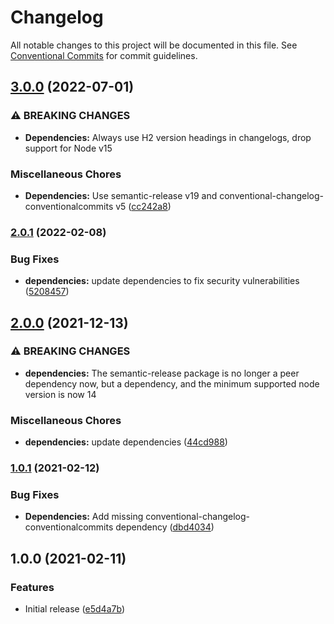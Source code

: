 # Changelog

All notable changes to this project will be documented in this file. See
[Conventional Commits](https://conventionalcommits.org) for commit guidelines.

## [3.0.0](https://github.com/bjoluc/semantic-release-config-npm/compare/v2.0.1...v3.0.0) (2022-07-01)


### ⚠ BREAKING CHANGES

* **Dependencies:** Always use H2 version headings in changelogs, drop support for Node v15

### Miscellaneous Chores

* **Dependencies:** Use semantic-release v19 and conventional-changelog-conventionalcommits v5 ([cc242a8](https://github.com/bjoluc/semantic-release-config-npm/commit/cc242a80efb19ed9d8b935d7fa18a4c6ee8658a3))

### [2.0.1](https://github.com/bjoluc/semantic-release-config-npm/compare/v2.0.0...v2.0.1) (2022-02-08)


### Bug Fixes

* **dependencies:** update dependencies to fix security vulnerabilities ([5208457](https://github.com/bjoluc/semantic-release-config-npm/commit/520845709bda46126f1c00f614756b4609421b3f))

## [2.0.0](https://github.com/bjoluc/semantic-release-config-npm/compare/v1.0.1...v2.0.0) (2021-12-13)


### ⚠ BREAKING CHANGES

* **dependencies:** The semantic-release package is no longer a peer dependency now, but a dependency,
and the minimum supported node version is now 14

### Miscellaneous Chores

* **dependencies:** update dependencies ([44cd988](https://github.com/bjoluc/semantic-release-config-npm/commit/44cd988b4f623823a62a46adb6e5ad47aca2fb08))

### [1.0.1](https://github.com/bjoluc/semantic-release-config-npm/compare/v1.0.0...v1.0.1) (2021-02-12)


### Bug Fixes

* **Dependencies:** Add missing conventional-changelog-conventionalcommits dependency ([dbd4034](https://github.com/bjoluc/semantic-release-config-npm/commit/dbd40346b4d6e2e33df1c6f3afe3761028ef961e))

## 1.0.0 (2021-02-11)


### Features

* Initial release ([e5d4a7b](https://github.com/bjoluc/semantic-release-config-npm/commit/e5d4a7b95ca27d5e09964dcd1cc8d8c1a32895b1))
